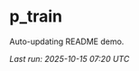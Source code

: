 # p_train

Auto-updating README demo.

<!--START_SECTION:status-->
_Last run: 2025-10-15 07:20 UTC_
<!--END_SECTION:status-->



















































































































































































































































































































































































































































































































































































































































































































































































































































































































































































































































































































































































































































































































